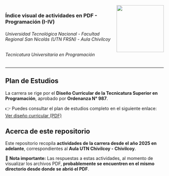<img align="right" width="150" height="150" src="https://i.imgur.com/JQhUUdE.png">

### Índice visual de actividades en PDF - Programación (I-IV)
###### Universidad Tecnológica Nacional - Facultad Regional San Nicolás (UTN FRSN) - Aula Chivilcoy
###### Tecnicatura Universitaria en Programación

---

## Plan de Estudios

La carrera se rige por el **Diseño Curricular de la Tecnicatura Superior en Programación**, aprobado por **Ordenanza N° 987**.

👉 Puedes consultar el plan de estudios completo en el siguiente enlace:  [Ver diseño curricular (PDF)](https://www.frsn.utn.edu.ar/wp-content/uploads/2024/03/2018-1.pdf)

## Acerca de este repositorio

Este repositorio recopila **actividades de la carrera desde el año 2025 en adelante**, correspondientes al **Aula UTN Chivilcoy - Chivilcoy**.

📝 **Nota importante:** Las respuestas a estas actividades, al momento de visualizar los archivos PDF, **probablemente se encuentren en el mismo directorio desde donde se abrió el PDF**.
